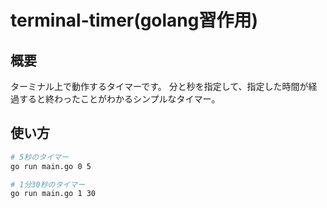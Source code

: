 # terminal-timer(golang習作用)

## 概要

ターミナル上で動作するタイマーです。
分と秒を指定して、指定した時間が経過すると終わったことがわかるシンプルなタイマー。

## 使い方

```bash
# 5秒のタイマー
go run main.go 0 5

# 1分30秒のタイマー
go run main.go 1 30
```
